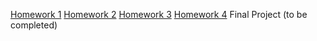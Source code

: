 [Homework 1](brilliantic/genius-homework-1/n)
[Homework 2](brilliantic/genius-homework-2)
[Homework 3](brilliantic/genius-homework-3)
[Homework 4](brilliantic/enius-homework-4)
Final Project (to be completed)

